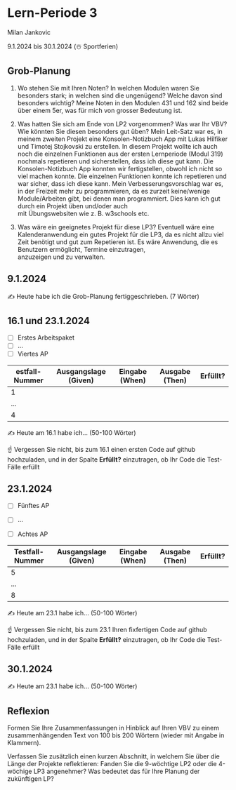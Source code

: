 # Lern-Periode 3

Milan Jankovic

9.1.2024 bis 30.1.2024 (☃️ Sportferien)

## Grob-Planung

1. Wo stehen Sie mit Ihren Noten? In welchen Modulen waren Sie besonders stark; in welchen sind die ungenügend? Welche davon sind besonders wichtig?
   Meine Noten in den Modulen 431 und 162 sind beide über einem 5er, was für mich von grosser Bedeutung ist.

2. Was hatten Sie sich am Ende von LP2 vorgenommen? Was war Ihr VBV? Wie könnten Sie diesen besonders gut üben?
   Mein Leit-Satz war es, in meinem zweiten Projekt eine Konsolen-Notizbuch App mit Lukas Hilfiker und Timotej Stojkovski zu erstellen. In diesem Projekt wollte ich auch noch die einzelnen Funktionen aus 
   der ersten Lernperiode (Modul 319) nochmals repetieren und sicherstellen, dass ich diese gut kann. Die Konsolen-Notizbuch App konnten wir fertigstellen, obwohl ich nicht so viel machen konnte. Die einzelnen 
   Funktionen konnte ich repetieren und war sicher, dass ich diese kann.
   Mein Verbesserungsvorschlag war es, in der Freizeit mehr zu programmieren, da es zurzeit keine/wenige Module/Arbeiten gibt, bei denen man programmiert. Dies kann ich gut durch ein Projekt üben und/oder auch   
   mit Übungswebsiten wie z. B. w3schools etc. 
   
4. Was wäre ein geeignetes Projekt für diese LP3?
   Eventuell wäre eine Kalenderanwendung ein gutes Projekt für die LP3, da es nicht allzu viel Zeit benötigt und gut zum Repetieren ist. Es wäre Anwendung, die es Benutzern ermöglicht, Termine einzutragen,   
   anzuzeigen und zu verwalten. 

## 9.1.2024

✍️ Heute habe ich die Grob-Planung fertiggeschrieben.  (7 Wörter)

## 16.1 und 23.1.2024

- [ ] Erstes Arbeitspaket
- [ ] ...
- [ ] Viertes AP

| estfall-Nummer | Ausgangslage (Given) | Eingabe (When) | Ausgabe (Then) | Erfüllt? |
| -------------- | -------------------- | -------------- | -------------- | -------- |
| 1              |                      |                |                |          |
| ...            |                      |                |                |          |
| 4              |                      |                |                |          |

✍️ Heute am 16.1 habe ich... (50-100 Wörter)

☝️ Vergessen Sie nicht, bis zum 16.1 einen ersten Code auf github hochzuladen, und in der Spalte **Erfüllt?** einzutragen, ob Ihr Code die Test-Fälle erfüllt

## 23.1.2024

- [ ] Fünftes AP
- [ ] ...

- [ ] Achtes AP

| Testfall-Nummer | Ausgangslage (Given) | Eingabe (When) | Ausgabe (Then) | Erfüllt? |
| --------------- | -------------------- | -------------- | -------------- | -------- |
| 5               |                      |                |                |          |
| ...             |                      |                |                |          |
| 8               |                      |                |                |          |

✍️ Heute am 23.1 habe ich... (50-100 Wörter)

☝️ Vergessen Sie nicht, bis zum 23.1 Ihren fixfertigen Code auf github hochzuladen, und in der Spalte **Erfüllt?** einzutragen, ob Ihr Code die Test-Fälle erfüllt

## 30.1.2024

✍️ Heute am 23.1 habe ich... (50-100 Wörter)

## Reflexion

Formen Sie Ihre Zusammenfassungen in Hinblick auf Ihren VBV zu einem zusammenhängenden Text von 100 bis 200 Wörtern (wieder mit Angabe in Klammern).

Verfassen Sie zusätzlich einen kurzen Abschnitt, in welchem Sie über die Länge der Projekte reflektieren: Fanden Sie die 9-wöchtige LP2 oder die 4-wöchige LP3 angenehmer? Was bedeutet das für Ihre Planung der zukünftigen LP?
